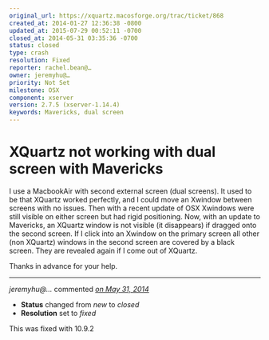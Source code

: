 ```yaml
---
original_url: https://xquartz.macosforge.org/trac/ticket/868
created_at: 2014-01-27 12:36:38 -0800
updated_at: 2015-07-29 00:52:11 -0700
closed_at: 2014-05-31 03:35:36 -0700
status: closed
type: crash
resolution: Fixed
reporter: rachel.bean@…
owner: jeremyhu@…
priority: Not Set
milestone: OSX
component: xserver
version: 2.7.5 (xserver-1.14.4)
keywords: Mavericks, dual screen
---
```


XQuartz not working with dual screen with Mavericks
===================================================


I use a MacbookAir with second external screen (dual screens). It used to be that XQuartz worked perfectly, and I could move an Xwindow between screens with no issues. Then with a recent update of OSX Xwindows were still visible on either screen but had rigid positioning. Now, with an update to Mavericks, an XQuartz window is not visible (it disappears) if dragged onto the second screen. If I click into an Xwindow on the primary screen all other (non XQuartz) windows in the second screen are covered by a black screen. They are revealed again if I come out of XQuartz.

Thanks in advance for your help.



---

*jeremyhu@…* commented *[on May 31, 2014](https://xquartz.macosforge.org/trac/ticket/868#comment:1 "May 31, 2014 at 3:35 AM PDT")*

-   **Status** changed from *new* to *closed*
-   **Resolution** set to *fixed*

This was fixed with 10.9.2




